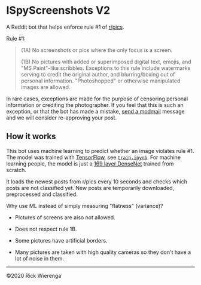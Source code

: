 # ISpyScreenshots V2

A Reddit bot that helps enforce rule #1 of [r/pics](https://old.reddit.com/r/pics/).

Rule #1:

> (1A) No screenshots or pics where the only focus is a screen.
>
> (1B) No pictures with added or superimposed digital text, emojis, and "MS Paint"-like scribbles. Exceptions to this rule include watermarks serving to credit the original author, and blurring/boxing out of personal information. "Photoshopped" or otherwise manipulated images are allowed.

In rare cases, exceptions are made for the purpose of censoring personal information or crediting the photographer. If you feel that this is such an exception, or that the bot has made a mistake, [send a modmail](https://www.reddit.com/message/compose?to=%23pics) message and we will consider re-approving your post.

## How it works

This bot uses machine learning to predict whether an image violates rule #1. The model was trained with [TensorFlow](https://www.tensorflow.org), see [`train.ipynb`](train.ipynb). For machine learning people, the model is just a [169 layer DenseNet](https://arxiv.org/pdf/1608.06993.pdf) trained from scratch.

It loads the newest posts from r/pics every 10 seconds and checks which posts are not classified yet. New posts are temporarily downloaded, preprocessed and classified.

Why use ML instead of simply measuring "flatness" (variance)?

* Pictures of screens are also not allowed.

* Does not respect rule 1B.

* Some pictures have artificial borders.

* Many pictures are taken with high quality cameras so they don't have a lot of noise in them.

---

&copy;2020 Rick Wierenga
